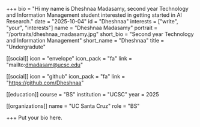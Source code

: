 +++
bio = "Hi my name is Dheshnaa Madasamy, second year Technology and Information Management student interested in getting started in AI Research."
date = "2025-10-04"
id = "Dheshnaa"
interests = ["write", "your", "interests"]
name = "Dheshnaa Madasamy"
portrait = "/portraits/dheshnaa_madasamy.jpg"
short_bio = "Second year Technology and Information Management"
short_name = "Dheshnaa"
title = "Undergradute"

[[social]]
    icon = "envelope"
    icon_pack = "fa"
    link = "mailto:dmadasam@ucsc.edu"

[[social]]
    icon = "github"
    icon_pack = "fa"
    link = "https://github.com/Dheshnaa"

[[education]]
    course = "BS"
    institution = "UCSC"
    year = 2025
    
[[organizations]]
    name = "UC Santa Cruz"
    role = "BS"

+++
Put your bio here.